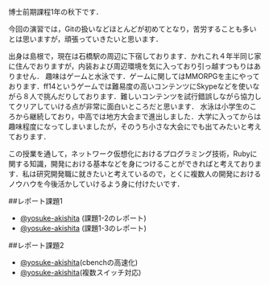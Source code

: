 博士前期課程1年の秋下です．

今回の演習では，Gitの扱いなどほとんどが初めてとなり，苦労することも多いとは思いますが，頑張っていきたいと思います．

出身は島根で，現在は石橋駅の周辺に下宿しております．かれこれ４年半同じ家に住んでおりますが，内装および周辺環境を気に入っており引っ越すつもりはありません．
趣味はゲームと水泳です．ゲームに関してはMMORPGを主にやっております．ff14というゲームでは難易度の高いコンテンツにSkypeなどを使いながら８人で挑んだりしております．難しいコンテンツを試行錯誤しながら協力してクリアしていける点が非常に面白いところだと思います．
水泳は小学生のころから継続しており，中高では地方大会まで進出しました．大学に入ってからは趣味程度になってしまいましたが，そのうち小さな大会にでも出てみたいと考えております．

この授業を通して，ネットワーク仮想化におけるプログラミング技術，Rubyに関する知識，開発における基本などを身につけることができればと考えております．私は研究開発職に就きたいと考えているので，とくに複数人の開発におけるノウハウを今後活かしていけるよう身に付けたいです．


##レポート課題1
* [@yosuke-akishita](https://github.com/handai-trema/hello-trema-yosuke-akishita/blob/master/%E6%83%85%E5%A0%B1%E3%83%8D%E3%83%83%E3%83%88%E3%83%AF%E3%83%BC%E3%82%AF%E5%AD%A6%E6%BC%94%E7%BF%922-y-akishita-1-2.pdf) (課題1-2のレポート)
* [@yosuke-akishita](https://github.com/handai-trema/hello-trema-yosuke-akishita/blob/develop/%E6%83%85%E5%A0%B1%E3%83%8D%E3%83%83%E3%83%88%E3%83%AF%E3%83%BC%E3%82%AF%E5%AD%A6%E6%BC%94%E7%BF%922-y-akishita-1-3.pdf) (課題1-3のレポート)


##レポート課題2
* [@yosuke-akishita](https://github.com/handai-trema/cbench-yosuke-akishita/blob/master/%E6%83%85%E5%A0%B1%E3%83%8D%E3%83%83%E3%83%88%E3%83%AF%E3%83%BC%E3%82%AF%E5%AD%A6%E6%BC%94%E7%BF%922-y-akishita-cbench%E3%81%AE%E9%AB%98%E9%80%9F%E5%8C%96.pdf)(cbenchの高速化)
* [@yosuke-akishita](https://github.com/handai-trema/learning-switch-yosuke-akishita/blob/master/%E6%83%85%E5%A0%B1%E3%83%8D%E3%83%83%E3%83%88%E3%83%AF%E3%83%BC%E3%82%AF%E5%AD%A6%E6%BC%94%E7%BF%922-y-akishita-%E8%A4%87%E6%95%B0%E3%82%B9%E3%82%A4%E3%83%83%E3%83%81%E5%AF%BE%E5%BF%9C.pdf)(複数スイッチ対応)
